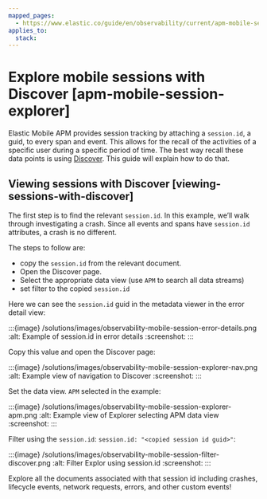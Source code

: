 ```yaml
---
mapped_pages:
  - https://www.elastic.co/guide/en/observability/current/apm-mobile-session-explorer.html
applies_to:
  stack:
---
```


# Explore mobile sessions with Discover [apm-mobile-session-explorer]

Elastic Mobile APM provides session tracking by attaching a `session.id`, a guid, to every span and event. This allows for the recall of the activities of a specific user during a specific period of time. The best way recall these data points is using [Discover](/explore-analyze/discover/document-explorer.md). This guide will explain how to do that.

## Viewing sessions with Discover [viewing-sessions-with-discover]

The first step is to find the relevant `session.id`. In this example, we’ll walk through investigating a crash. Since all events and spans have `session.id` attributes, a crash is no different.

The steps to follow are:

* copy the `session.id` from the relevant document.
* Open the Discover page.
* Select the appropriate data view (use `APM` to search all data streams)
* set filter to the copied `session.id`

Here we can see the `session.id` guid in the metadata viewer in the error detail view:

:::{image} /solutions/images/observability-mobile-session-error-details.png
:alt: Example of session.id in error details
:screenshot:
:::

Copy this value and open the Discover page:

:::{image} /solutions/images/observability-mobile-session-explorer-nav.png
:alt: Example view of navigation to Discover
:screenshot:
:::

Set the data view. `APM` selected in the example:

:::{image} /solutions/images/observability-mobile-session-explorer-apm.png
:alt: Example view of Explorer selecting APM data view
:screenshot:
:::

Filter using the `session.id`: `session.id: "<copied session id guid>"`:

:::{image} /solutions/images/observability-mobile-session-filter-discover.png
:alt: Filter Explor using session.id
:screenshot:
:::

Explore all the documents associated with that session id including crashes, lifecycle events, network requests, errors, and other custom events!

